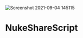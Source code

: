 ![Screenshot 2021-09-04 145115](https://user-images.githubusercontent.com/73053972/132089593-c67e9b6c-cee2-4a26-9a13-7f31497a0d35.png)
# NukeShareScript
